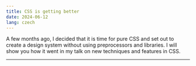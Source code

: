 ```yaml
---
title: CSS is getting better
date: 2024-06-12
lang: czech
---
```


A few months ago, I decided that it is time for pure CSS and set out to create a design system without using preprocessors and libraries. I will show you how it went in my talk on new techniques and features in CSS.

---

